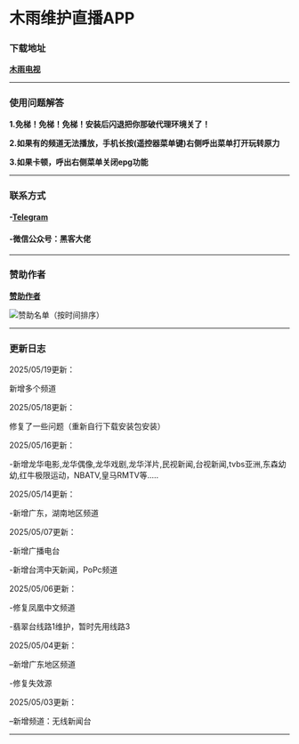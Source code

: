 # **木雨维护直播APP**



### **下载地址**

**[木雨电视](https://github.com/ALIT8569/MuYuLiveTV/releases/tag/%E6%9C%80%E6%96%B0%E7%89%88%E6%9C%AC)**

------




### **使用问题解答**

**1.免梯！免梯！免梯！安装后闪退把你那破代理环境关了！**

**2.如果有的频道无法播放，手机长按(遥控器菜单键)右侧呼出菜单打开玩转原力**

**3.如果卡顿，呼出右侧菜单关闭epg功能**




------




### **联系方式**

#### **-[Telegram](https://t.me/mywlkjgo_bot)**

#### **-微信公众号：黑客大佬**

------



### **赞助作者**



**[赞助作者](https://github.com/ALIT8569/MuYuLiveTV/blob/642f56eeca14db997900a42a1f8af812eff7efbe/%E8%B5%9E%E5%8A%A9%E4%BD%9C%E8%80%85.md)**


![赞助名单（按时间排序）](https://github.com/user-attachments/assets/a96c17d7-93b2-4cac-83fc-96d985769676)

------



### **更新日志**


2025/05/19更新：

新增多个频道

2025/05/18更新：

修复了一些问题（重新自行下载安装包安装）

2025/05/16更新：

-新增龙华电影,龙华偶像,龙华戏剧,龙华洋片,民视新闻,台视新闻,tvbs亚洲,东森幼幼,红牛极限运动，NBATV,皇马RMTV等.....


2025/05/14更新：

-新增广东，湖南地区频道


2025/05/07更新：

-新增广播电台

-新增台湾中天新闻，PoPc频道

2025/05/06更新：

-修复凤凰中文频道

-翡翠台线路1维护，暂时先用线路3

2025/05/04更新：

–新增广东地区频道

-修复失效源


2025/05/03更新：

–新增频道：无线新闻台

------

